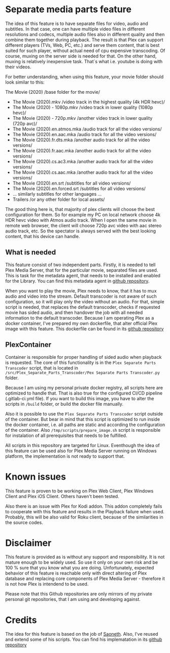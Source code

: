 Separate media parts feature
=========

The idea of this feature is to have separate files for video, audio and subtitles. In that case, one can have multiple video files in different resolutions and codecs, multiple audio files also in different quality and then combine them together during playback. The result is that Plex can support different players (TVs, Web, PC, etc.) and serve them content, that is best suited for such player, without actual need of cpu expensive transcoding. Of course, muxing on the server side is needed for that. On the other hand, muxing is relatively inexpensive task. That´s what i.e. youtube is doing with their videos.

For better understanding, when using this feature, your movie folder should look similar to this:

The Movie (2020) /base folder for the movie/

- The Movie (2020).mkv /video track in the highest quality (4k HDR hevc)/
- The Movie (2020) - 1080p.mkv /video track in lower quality (1080p hevc)/
- The Movie (2020) - 720p.mkv /another video track in lower quality (720p avc)/
- The Movie (2020).en.atmos.mka /audio track for all the video versions/
- The Movie (2020).en.aac.mka /audio track for all the video versions/
- The Movie (2020).fr.dts.mka /another audio track for all the video versions/
- The Movie (2020).fr.aac.mka /another audio track for all the video versions/
- The Movie (2020).cs.ac3.mka /another audio track for all the video versions/
- The Movie (2020).cs.aac.mka /another audio track for all the video versions/
- The Movie (2020).en.srt /subtitles for all video versions/
- The Movie (2020).en.forced.srt /subtitles for all video versions/
- … similarly subtitles for other languages …
- Trailers /or any other folder for local assets/

The good thing here is, that majority of plex clients will choose the best configuration for them. So for example my PC on local network choose 4k HDR hevc video with Atmos audio track. When I open the same movie in remote web browser, the client will choose 720p avc video with aac stereo audio track, etc. So the spectator is always served with the best looking content, that his device can handle.

## What is needed

This feature consist of two independent parts. Firstly, it is needed to tell Plex Media Server, that for the particular movie, separated files are used. This is task for the metadata agent, that needs to be installed and enabled for the Library. You can find this metadata agent in [github repository](https://github.com/gregorij89/plex-separate-media-parts-agent).

When you want to play the movie, Plex needs to know, that it has to mux audio and video into the stream. Default transcoder is not aware of such configuration, so it will play only the video without an audio. For that, simple script is needed, that replaces the default transcoder, checks if requested movie has sided audio, and then handover the job with all needed information to the default transcoder. Because I am operating Plex as a docker container, I've prepared my own dockerfile, that alter official Plex image with this feature. This dockerfile can be found in its [github repository](https://github.com/gregorij89/plex-separate-media-parts-docker)

## PlexContainer

Container is responsible for proper handling of sided audio when playback is requested. The core of this functionality is in the `Plex Separate Parts Transcoder` script, that is located in `/src/Plex_Separate_Parts_Transcoder/Pex Separate Parts Transcoder.py` folder.

Because I am using my personal private docker registry, all scripts here are optimized to handle that. That is also true for the configured CI/CD pipeline (.gitlab-ci.yml file). If you want to build this image, you have to alter the scripts in `/build` folder, or build the docker file manually.

Also it is possible to use the `Plex Separate Parts Transcoder` script outside of the container. But bear in mind that this script is optimized to run inside the docker container, i.e. all paths are static and according the configuration of the container. Also `/tmp/scripts/prepare_image.sh` script is responsible for instalation of all prerequisites that needs to be fulfilled.

All scripts in this repository are targeted for Linux. Eventhough the idea of this feature can be used also for Plex Media Server running on Windows platform, the implementation is not ready to support that.

# Known issues

This feature is proven to be working on Plex Web Client, Plex Windows Client and Plex iOS Client. Others haven't been tested.

Also there is an issue with Plex for Kodi addon. This addon completely fails to cooperate with this feature and results in the Playback failure when used. Probably, this will be also valid for Roku client, because of the similarities in the source codes.

# Disclaimer

This feature is provided as is without any support and responsibility. It is not mature enough to be widely used. So use it only on your own risk and be 100 % sure that you know what you are doing. Unfortunately, expected behavior of this feature is reachable only with direct altering of Plex database and replacing core components of Plex Media Server - therefore it is not how Plex is intendend to be used.

Please note that this Github repositories are only mirrors of my private personal git repositories, that I am using and developing against.

# Credits

The idea for this feature is based on the job of [Saoneth](https://github.com/Saoneth). Also, I've reused and extend some of his scripts. You can find his implematation in its [github repository](https://github.com/Saoneth/plex-custom-audio)